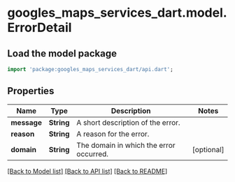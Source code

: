 # googles_maps_services_dart.model.ErrorDetail

## Load the model package
```dart
import 'package:googles_maps_services_dart/api.dart';
```

## Properties
Name | Type | Description | Notes
------------ | ------------- | ------------- | -------------
**message** | **String** | A short description of the error. | 
**reason** | **String** | A reason for the error. | 
**domain** | **String** | The domain in which the error occurred. | [optional] 

[[Back to Model list]](../README.md#documentation-for-models) [[Back to API list]](../README.md#documentation-for-api-endpoints) [[Back to README]](../README.md)


